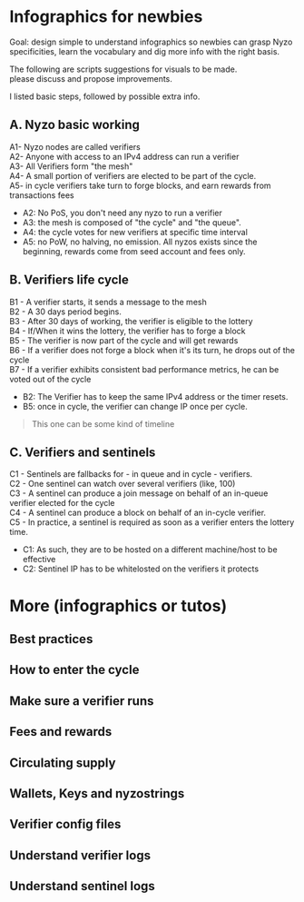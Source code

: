 # Infographics for newbies

Goal: design simple to understand infographics so newbies can grasp Nyzo specificities, learn the vocabulary and dig more info with the right basis.

The following are scripts suggestions for visuals to be made.  
please discuss and propose improvements.

I listed basic steps, followed by possible extra info.

## A. Nyzo basic working

A1- Nyzo nodes are called verifiers  
A2- Anyone with access to an IPv4 address can run a verifier  
A3- All Verifiers form "the mesh"  
A4- A small portion of verifiers are elected to be part of the cycle.  
A5- in cycle verifiers take turn to forge blocks, and earn rewards from transactions fees

* A2: No PoS, you don't need any nyzo to run a verifier
* A3: the mesh is composed of "the cycle" and "the queue".
* A4: the cycle votes for new verifiers at specific time interval
* A5: no PoW, no halving, no emission. All nyzos exists since the beginning, rewards come from seed account and fees only.

## B. Verifiers life cycle

B1 - A verifier starts, it sends a message to the mesh  
B2 - A 30 days period begins.  
B3 - After 30 days of working, the verifier is eligible to the lottery  
B4 - If/When it wins the lottery, the verifier has to forge a block  
B5 - The verifier is now part of the cycle and will get rewards  
B6 - If a verifier does not forge a block when it's its turn, he drops out of the cycle  
B7 - If a verifier exhibits consistent bad performance metrics, he can be voted out of the cycle  

* B2: The Verifier has to keep the same IPv4 address or the timer resets.  
* B5: once in cycle, the verifier can change IP once per cycle.

> This one can be some kind of timeline

## C. Verifiers and sentinels

C1 - Sentinels are fallbacks for - in queue and in cycle - verifiers.  
C2 - One sentinel can watch over several verifiers (like, 100)  
C3 - A sentinel can produce a join message on behalf of an in-queue verifier elected for the cycle  
C4 - A sentinel can produce a block on behalf of an in-cycle verifier.  
C5 - In practice, a sentinel is required as soon as a verifier enters the lottery time.  

* C1: As such, they are to be hosted on a different machine/host to be effective  
* C2: Sentinel IP has to be whitelosted on the verifiers it protects

# More (infographics or tutos)

## Best practices

## How to enter the cycle

## Make sure a verifier runs

## Fees and rewards

## Circulating supply

## Wallets, Keys and nyzostrings

## Verifier config files

## Understand verifier logs

## Understand sentinel logs

